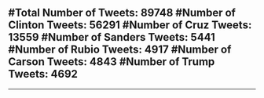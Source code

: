 #Total Number of Tweets: 89748 
#Number of Clinton Tweets: 56291
#Number of Cruz Tweets: 13559
#Number of Sanders Tweets: 5441
#Number of Rubio Tweets: 4917
#Number of Carson Tweets: 4843
#Number of Trump Tweets: 4692
---
---
